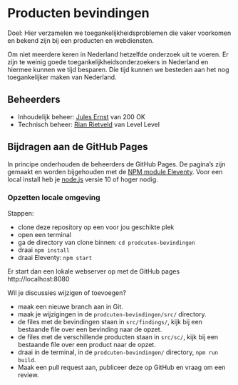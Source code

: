 # Producten bevindingen

Doel: Hier verzamelen we toegankelijkheidsproblemen die vaker voorkomen en bekend zijn bij een producten en webdiensten.

Om niet meerdere keren in Nederland hetzelfde onderzoek uit te voeren. Er zijn te weinig goede toegankelijkheidsonderzoekers in Nederland en hiermee kunnen we tijd besparen. Die tijd kunnen we besteden aan het nog toegankelijker maken van Nederland.

## Beheerders

- Inhoudelijk beheer: [Jules Ernst](https://github.com/julezrulez) van 200 OK
- Technisch beheer: [Rian Rietveld](https://github.com/rianrietveld) van Level Level

## Bijdragen aan de GitHub Pages

In principe onderhouden de beheerders de GitHub Pages.
De pagina’s zijn gemaakt en worden bijgehouden met de [NPM module Eleventy](https://www.11ty.dev/docs/getting-started/). Voor een local install heb je [node.js](https://nodejs.org/en/) versie 10 of hoger nodig.

### Opzetten locale omgeving

Stappen:
- clone deze repository op een voor jou geschikte plek
- open een terminal
- ga de directory van clone binnen: `cd prodcuten-bevindingen`
- draai `npm install`
- draai Eleventy: `npm start`

Er start dan een lokale webserver op met de GitHub pages http://localhost:8080

Wil je discussies wijzigen of toevoegen?
- maak een nieuwe branch aan in Git.
- maak je wijzigingen in de `prodcuten-bevindingen/src/` directory.
- de files met de bevindingen staan in `src/findings/`, kijk bij een bestaande file over een bevinding naar de opzet.
- de files met de verschillende producten staan in `src/sc/`, kijk bij een bestaande file over een product naar de opzet.
- draai in de terminal, in de `prodcuten-bevindingen/` directory, `npm run build`.
- Maak een pull request aan, publiceer deze op GitHub en vraag om een review.

